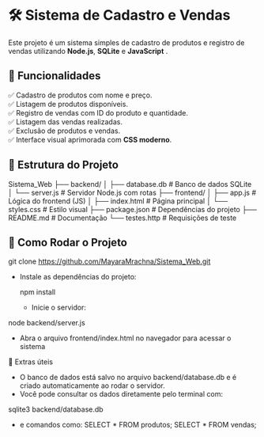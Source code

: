 # 🛠️ Sistema de Cadastro e Vendas
Este projeto é um sistema simples de cadastro de produtos e registro de vendas utilizando **Node.js**, **SQLite** e **JavaScript** .

## 📌 Funcionalidades
✅ Cadastro de produtos com nome e preço.  
✅ Listagem de produtos disponíveis.  
✅ Registro de vendas com ID do produto e quantidade.  
✅ Listagem das vendas realizadas.  
✅ Exclusão de produtos e vendas.  
✅ Interface visual aprimorada com **CSS moderno**.  

## 📂 Estrutura do Projeto
Sistema_Web
├── backend/
│   ├── database.db        # Banco de dados SQLite
│   └── server.js          # Servidor Node.js com rotas
├── frontend/
│   ├── app.js             # Lógica do frontend (JS)
│   ├── index.html         # Página principal
│   └── styles.css         # Estilo visual
├── package.json           # Dependências do projeto
├── README.md              # Documentação
└── testes.http            # Requisições de teste


## 🚀 Como Rodar o Projeto

   git clone https://github.com/MayaraMrachna/Sistema_Web.git
   
- Instale as dependências do projeto:

   npm install 

   - Inicie o servidor:

node backend/server.js

- Abra o arquivo frontend/index.html no navegador para acessar o sistema

🧠 Extras úteis
- O banco de dados está salvo no arquivo backend/database.db e é criado automaticamente ao rodar o servidor.
- Você pode consultar os dados diretamente pelo terminal com:

sqlite3 backend/database.db

- e comandos como:
SELECT * FROM produtos;
SELECT * FROM vendas;
